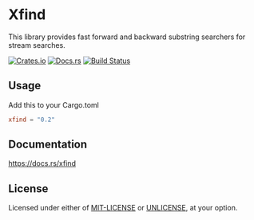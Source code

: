 # Xfind

This library provides fast forward and backward substring searchers for stream searches.

[![Crates.io][crates-badge]][crates-url]
[![Docs.rs][docs-badge]][docs-url]
[![Build Status][actions-badge]][actions-url]

[crates-badge]: https://img.shields.io/crates/v/xfind.svg
[crates-url]: https://crates.io/crates/xfind
[docs-badge]: https://docs.rs/xfind/badge.svg
[docs-url]: https://docs.rs/xfind
[actions-badge]: https://github.com/mapkts/xfind/workflows/CI/badge.svg
[actions-url]: https://github.com/mapkts/xfind/actions?query=workflow%3ACI+branch%3Amaster

## Usage

Add this to your Cargo.toml

```toml
xfind = "0.2"
```

## Documentation

https://docs.rs/xfind

## License

Licensed under either of [MIT-LICENSE](./LICENSE-MIT) or [UNLICENSE](./UNLICENSE), at your option.
